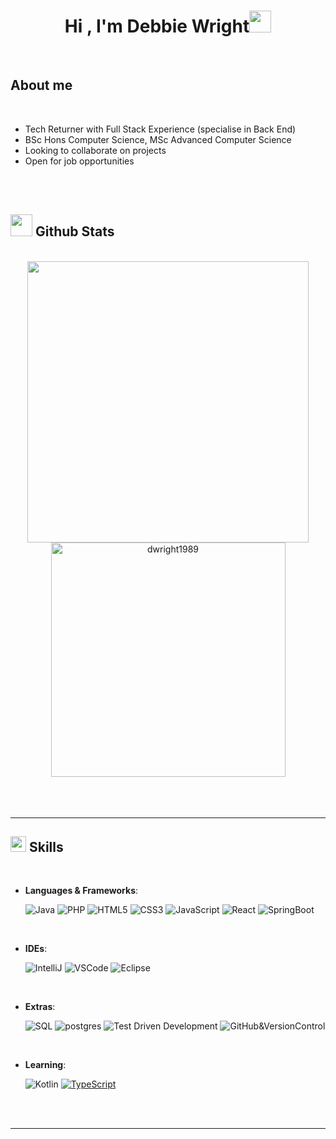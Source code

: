 <h1 align="center"><b>Hi , I'm Debbie Wright</b><img src="https://media.giphy.com/media/hvRJCLFzcasrR4ia7z/giphy.gif" width="35"></h1>
<br>

## **About me**



<br>

- Tech Returner with Full Stack Experience (specialise in Back End)
- BSc Hons Computer Science, MSc Advanced Computer Science
- Looking to collaborate on projects
- Open for job opportunities


<br><br>

## <img src="https://media.giphy.com/media/iY8CRBdQXODJSCERIr/giphy.gif" width="35"><b> Github Stats </b>
<br>

<div align="center">

<a href="https://github.com/dwright1989/">
  <img src="https://github-readme-stats.vercel.app/api?username=dwright1989&include_all_commits=true&count_private=true&show_icons=true&line_height=20&title_color=7A7ADB&icon_color=2234AE&text_color=D3D3D3&bg_color=0,000000,130F40" width="450"/>
  <img src="https://github-readme-stats.vercel.app/api/top-langs?username=dwright1989&show_icons=true&locale=en&layout=compact&line_height=20&title_color=7A7ADB&icon_color=2234AE&text_color=D3D3D3&bg_color=0,000000,130F40" width="375"  alt="dwright1989"/>

</a>
</div>

<br>
<br>
<br>

-----


## <img src="https://media2.giphy.com/media/QssGEmpkyEOhBCb7e1/giphy.gif?cid=ecf05e47a0n3gi1bfqntqmob8g9aid1oyj2wr3ds3mg700bl&rid=giphy.gif" width ="25"><b> Skills</b>
<br>

<p align="center">

- **Languages & Frameworks**:
    
    ![Java](https://img.shields.io/badge/Java-ED8B00?style=for-the-badge&logo=openjdk&logoColor=white)
    ![PHP](https://img.shields.io/badge/PHP-777BB4?style=for-the-badge&logo=php&logoColor=white)
   ![HTML5](https://img.shields.io/badge/HTML5-E34F26?style=for-the-badge&logo=html5&logoColor=white)
   ![CSS3](https://img.shields.io/badge/CSS3-1572B6?style=for-the-badge&logo=css3&logoColor=white)
   ![JavaScript](https://img.shields.io/badge/JavaScript-F7DF1E?style=for-the-badge&logo=javascript&logoColor=black)
   ![React](https://img.shields.io/badge/React-20232A?style=for-the-badge&logo=react&logoColor=61DAFB)
   ![SpringBoot](https://img.shields.io/badge/SpringBoot-6DB33F?style=for-the-badge&logo=spring&logoColor=white)
  
  <br>
  
 - **IDEs**:
  
    ![IntelliJ](https://img.shields.io/badge/IntelliJ_IDEA-000000.svg?style=for-the-badge&logo=intellij-idea&logoColor=white)
    ![VSCode](https://img.shields.io/badge/Visual_Studio-5C2D91?style=for-the-badge&logo=visual%20studio&logoColor=white)
    ![Eclipse](https://img.shields.io/badge/Eclipse-2C2255?style=for-the-badge&logo=eclipse&logoColor=white)
   

<br>

- **Extras**:

    ![SQL](https://img.shields.io/badge/MySQL-005C84?style=for-the-badge&logo=mysql&logoColor=white)
    ![postgres](https://img.shields.io/badge/PostgreSQL-316192?style=for-the-badge&logo=postgresql&logoColor=white)
    ![Test Driven Development](https://img.shields.io/badge/Test%20Driven%20Development-red?style=for-the-badge)
    ![GitHub&VersionControl](https://img.shields.io/badge/GitHub-100000?style=for-the-badge&logo=github&logoColor=white)   
  
  <br>
  
 - **Learning**:
  
    ![Kotlin](https://img.shields.io/badge/Kotlin-0095D5?&style=for-the-badge&logo=kotlin&logoColor=white)
    [![TypeScript](https://badges.frapsoft.com/typescript/code/typescript-125x28.png?v=101)](https://github.com/ellerbrock/typescript-badges/)

</p>

<br>
<br>

-----


